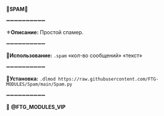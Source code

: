 🌴**SPAM🌴**

➖➖➖➖➖➖➖➖➖➖

⚜️**Описание:** Простой спамер.

➖➖➖➖➖➖➖➖➖➖

📌**Использование:** `.spam` «кол-во сообщений» «текст»

➖➖➖➖➖➖➖➖➖➖

🔗**Установка:**
`.dlmod https://raw.githubusercontent.com/FTG-MODULES/Spam/main/Spam.py`

➖➖➖➖➖➖➖➖➖➖

💈 **@FTG_MODULES_VIP**
